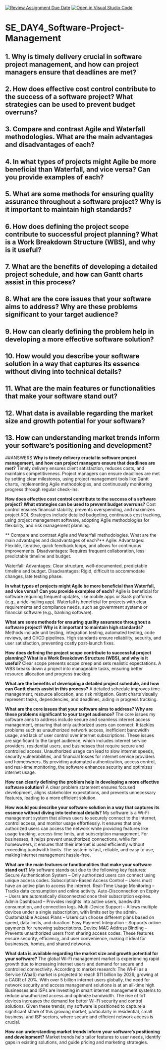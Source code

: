 [![Review Assignment Due Date](https://classroom.github.com/assets/deadline-readme-button-22041afd0340ce965d47ae6ef1cefeee28c7c493a6346c4f15d667ab976d596c.svg)](https://classroom.github.com/a/9pw6JKcu)
[![Open in Visual Studio Code](https://classroom.github.com/assets/open-in-vscode-2e0aaae1b6195c2367325f4f02e2d04e9abb55f0b24a779b69b11b9e10269abc.svg)](https://classroom.github.com/online_ide?assignment_repo_id=18491485&assignment_repo_type=AssignmentRepo)
# SE_DAY4_Software-Project-Management
## 1. Why is timely delivery crucial in software project management, and how can project managers ensure that deadlines are met?
## 2. How does effective cost control contribute to the success of a software project? What strategies can be used to prevent budget overruns?
## 3. Compare and contrast Agile and Waterfall methodologies. What are the main advantages and disadvantages of each?
## 4. In what types of projects might Agile be more beneficial than Waterfall, and vice versa? Can you provide examples of each?
## 5. What are some methods for ensuring quality assurance throughout a software project? Why is it important to maintain high standards?
## 6. How does defining the project scope contribute to successful project planning? What is a Work Breakdown Structure (WBS), and why is it useful?
## 7. What are the benefits of developing a detailed project schedule, and how can Gantt charts assist in this process?
## 8. What are the core issues that your software aims to address? Why are these problems significant to your target audience?
## 9. How can clearly defining the problem help in developing a more effective software solution?
## 10. How would you describe your software solution in a way that captures its essence without diving into technical details?
## 11. What are the main features or functionalities that make your software stand out?
## 12. What data is available regarding the market size and growth potential for your software?
## 13. How can understanding market trends inform your software’s positioning and development?

##ANSWERS
**Why is timely delivery crucial in software project management, and how can project managers ensure that deadlines are met?**
Timely delivery ensures client satisfaction, reduces costs, and maintains competitiveness. Project managers can ensure deadlines are met by setting clear milestones, using project management tools like Gantt charts, implementing Agile methodologies, and continuously monitoring progress through regular check-ins.

**How does effective cost control contribute to the success of a software project? What strategies can be used to prevent budget overruns?**
Cost control ensures financial stability, prevents overspending, and maximizes project ROI. Strategies include detailed budgeting, continuous cost tracking, using project management software, adopting Agile methodologies for flexibility, and risk management planning.

** Compare and contrast Agile and Waterfall methodologies. What are the main advantages and disadvantages of each?**
Agile:
    Advantages: Flexible, iterative, quick feedback loops, and allows for continuous improvements.
    Disadvantages: Requires frequent collaboration, less predictable timeline and budget.

Waterfall:
    Advantages: Clear structure, well-documented, predictable timeline and budget.
    Disadvantages: Rigid, difficult to accommodate changes, late testing phase.
    
**In what types of projects might Agile be more beneficial than Waterfall, and vice versa? Can you provide examples of each?**
Agile is beneficial for software requiring frequent updates, like mobile apps or SaaS platforms (e.g., a ride-hailing app).
Waterfall is beneficial for projects with clear requirements and compliance needs, such as government systems or financial software (e.g., banking software).

**What are some methods for ensuring quality assurance throughout a software project? Why is it important to maintain high standards?**
Methods include unit testing, integration testing, automated testing, code reviews, and CI/CD pipelines. High standards ensure reliability, security, and user satisfaction, preventing costly post-launch fixes.

**How does defining the project scope contribute to successful project planning? What is a Work Breakdown Structure (WBS), and why is it useful?**
Clear scope prevents scope creep and sets realistic expectations. A WBS breaks down a project into manageable tasks, ensuring better resource allocation and progress tracking.

**What are the benefits of developing a detailed project schedule, and how can Gantt charts assist in this process?**
A detailed schedule improves time management, resource allocation, and risk mitigation. Gantt charts visually represent tasks, dependencies, and deadlines, aiding in progress tracking.

**What are the core issues that your software aims to address? Why are these problems significant to your target audience?**
The core issues my software aims to address include secure and seamless internet access management, ensuring that only authorized users can connect. It tackles problems such as unauthorized network access, inefficient bandwidth usage, and lack of user control over internet subscriptions.
These issues are significant to the target audience, which includes internet service providers, residential users, and businesses that require secure and controlled access. Unauthorized usage can lead to slow internet speeds, security vulnerabilities, and financial losses for internet service providers and homeowners. By providing automated authentication, access control, and real-time monitoring, the software enhances security and optimizes internet usage.

**How can clearly defining the problem help in developing a more effective software solution?**
A clear problem statement ensures focused development, aligns stakeholder expectations, and prevents unnecessary features, leading to a more efficient solution.

**How would you describe your software solution in a way that captures its essence without diving into technical details?**
My software is a Wi-Fi management system that allows users to securely connect to the internet, control access, and monitor usage effortlessly. It ensures that only authorized users can access the network while providing features like usage tracking, access time limits, and subscription management.
For businesses, it helps prevent unauthorized connections, while for homeowners, it ensures that their internet is used efficiently without exceeding bandwidth limits. The system is fast, reliable, and easy to use, making internet management hassle-free.

**What are the main features or functionalities that make your software stand out?**
My software stands out due to the following key features:
  Secure Authentication System – Only authorized users can connect using unique access codes.
  Subscription-Based Access Control – Users must have an active plan to access the internet.
  Real-Time Usage Monitoring – Tracks data consumption and online activity.
  Auto-Disconnection on Expiry – Users are automatically disconnected once their subscription expires.
  Admin Dashboard – Provides insights into active users, bandwidth consumption, and connection logs.
  Multi-Device Support – Allows multiple devices under a single subscription, with limits set by the admin.
  Customizable Access Plans – Users can choose different plans based on speed, data limits, and duration.
  Easy Payment Integration – Supports online payments for renewing subscriptions.
  Device MAC Address Binding – Prevents unauthorized users from sharing access codes.
These features ensure security, efficiency, and user convenience, making it ideal for businesses, homes, and shared networks.

**What data is available regarding the market size and growth potential for your software?**
The global Wi-Fi management market is experiencing rapid growth due to increasing internet users and demand for secure and controlled connectivity. According to market research:
  The Wi-Fi as a Service (WaaS) market is projected to reach $11 billion by 2026, growing at a CAGR of 20%.
  With over 5 billion internet users globally, the need for network security and access management solutions is at an all-time high.
  Businesses and ISPs are investing in smart internet management systems to reduce unauthorized access and optimize bandwidth.
  The rise of IoT devices increases the demand for better Wi-Fi security and control solutions.
Given these trends, my software is positioned to capture a significant share of this growing market, particularly in residential, small business, and ISP sectors, where secure and efficient network access is crucial.

**How can understanding market trends inform your software’s positioning and development?**
Market trends help tailor features to user needs, identify gaps in existing solutions, and guide pricing and marketing strategies.
